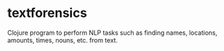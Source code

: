# textforensics
Clojure program to perform NLP tasks such as finding names, locations, amounts, times, nouns, etc. from text.
